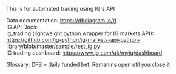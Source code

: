 This is for automated trading using IG's API

Data documentation: https://dbdiagram.io/d  
IG API Docs:  
ig_trading (lightweight python wrapper for IG markets API): https://github.com/ig-python/ig-markets-api-python-library/blob/master/sample/rest_ig.py  
IG trading dashboard: https://www.ig.com/uk/myig/dashboard

Glossary:
DFB = daily funded bet. Remanins open util you close it




